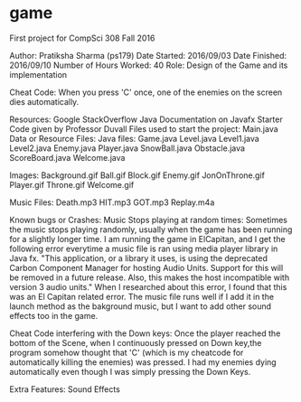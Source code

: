 game
====

First project for CompSci 308 Fall 2016

Author: Pratiksha Sharma (ps179)
Date Started: 2016/09/03
Date Finished: 2016/09/10
Number of Hours Worked: 40
Role: Design of the Game and its implementation

Cheat Code:
When you press 'C' once, one of the enemies on the screen dies automatically.

Resources:
Google
StackOverflow
Java Documentation on Javafx
Starter Code given by Professor Duvall
Files used to start the project: Main.java
Data or Resource Files:
Java files:
Game.java
Level.java
Level1.java
Level2.java
Enemy.java
Player.java
SnowBall.java
Obstacle.java
ScoreBoard.java
Welcome.java

Images:
Background.gif
Ball.gif
Block.gif
Enemy.gif
JonOnThrone.gif
Player.gif
Throne.gif
Welcome.gif

Music Files:
Death.mp3
HIT.mp3
GOT.mp3
Replay.m4a


Known bugs or Crashes:
Music Stops playing at random times: 
Sometimes the music stops playing randomly, usually when the game has been running for a slightly longer time. I am running the game in ElCapitan, and I get the following error everytime a music file is ran using media player library in Java fx.
"This application, or a library it uses, is using the deprecated Carbon Component Manager for hosting Audio Units. Support for this will be removed in a future release. Also, this makes the host incompatible with version 3 audio units."
When I researched about this error, I found that this was an El Capitan related error. The music file runs well if I add it in the launch method as the bakground music, but I want to add other sound effects too in the game. 

Cheat Code interfering with the Down keys:
Once the player reached the bottom of the Scene, when I continuously pressed on Down key,the program somehow thought that 'C' (which is my cheatcode for automatically killing the enemies) was pressed. I had my enemies dying automatically even though I was simply pressing the Down Keys.


Extra Features:
Sound Effects 





